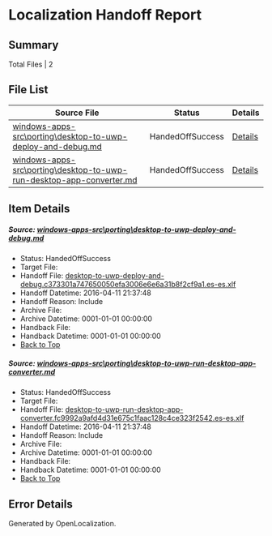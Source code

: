 # <a name='report-top'></a> Localization Handoff Report

## Summary
 Total Files | 2

## File List
 Source File | Status | Details 
 ----------- | ------ | ------- 
 [windows-apps-src\porting\desktop-to-uwp-deploy-and-debug.md](https://github.com/Microsoft/windows-apps/blob/b7bd5d5167744e34ad3a54b0c18cc50a383f248b/windows-apps-src/porting/desktop-to-uwp-deploy-and-debug.md) | HandedOffSuccess | [Details](#54cae8648626a792137f18399c97c8459288f8803272)
 [windows-apps-src\porting\desktop-to-uwp-run-desktop-app-converter.md](https://github.com/Microsoft/windows-apps/blob/b7bd5d5167744e34ad3a54b0c18cc50a383f248b/windows-apps-src/porting/desktop-to-uwp-run-desktop-app-converter.md) | HandedOffSuccess | [Details](#01825e1c029e989199a4a1984efff6acd47dd6fa3274)

## Item Details
##### <a name='54cae8648626a792137f18399c97c8459288f8803272'></a> Source: [windows-apps-src\porting\desktop-to-uwp-deploy-and-debug.md](https://github.com/Microsoft/windows-apps/blob/b7bd5d5167744e34ad3a54b0c18cc50a383f248b/windows-apps-src/porting/desktop-to-uwp-deploy-and-debug.md)
* Status: HandedOffSuccess
* Target File: 
* Handoff File: [desktop-to-uwp-deploy-and-debug.c373301a747650050efa3006e6e6a31b8f2cf9a1.es-es.xlf](https://github.com/Microsoft/WDG.handoff/blob/995c106b9d62ccf57f9bf5b0c65ef61cc1433491/ol-handoff/Microsoft/windows-apps.es-es/master/desktop-to-uwp-deploy-and-debug.c373301a747650050efa3006e6e6a31b8f2cf9a1.es-es.xlf)
* Handoff Datetime: 2016-04-11 21:37:48
* Handoff Reason: Include
* Archive File: 
* Archive Datetime: 0001-01-01 00:00:00
* Handback File: 
* Handback Datetime: 0001-01-01 00:00:00
* [Back to Top](#report-top)

##### <a name='01825e1c029e989199a4a1984efff6acd47dd6fa3274'></a> Source: [windows-apps-src\porting\desktop-to-uwp-run-desktop-app-converter.md](https://github.com/Microsoft/windows-apps/blob/b7bd5d5167744e34ad3a54b0c18cc50a383f248b/windows-apps-src/porting/desktop-to-uwp-run-desktop-app-converter.md)
* Status: HandedOffSuccess
* Target File: 
* Handoff File: [desktop-to-uwp-run-desktop-app-converter.fc9992a9afd4d31e675c1faac128c4ce323f2542.es-es.xlf](https://github.com/Microsoft/WDG.handoff/blob/995c106b9d62ccf57f9bf5b0c65ef61cc1433491/ol-handoff/Microsoft/windows-apps.es-es/master/desktop-to-uwp-run-desktop-app-converter.fc9992a9afd4d31e675c1faac128c4ce323f2542.es-es.xlf)
* Handoff Datetime: 2016-04-11 21:37:48
* Handoff Reason: Include
* Archive File: 
* Archive Datetime: 0001-01-01 00:00:00
* Handback File: 
* Handback Datetime: 0001-01-01 00:00:00
* [Back to Top](#report-top)


## Error Details

Generated by OpenLocalization.

